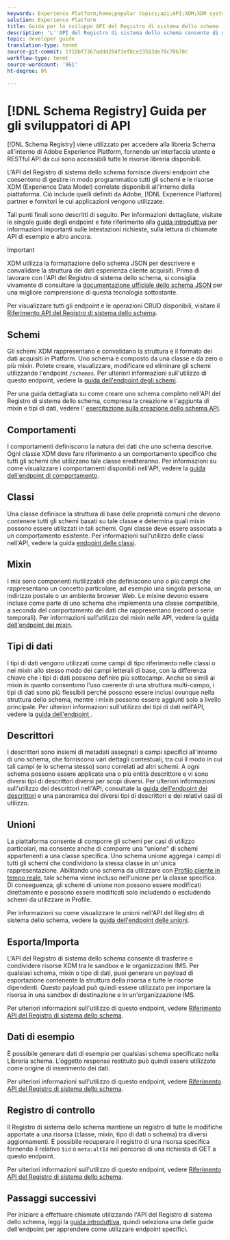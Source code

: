 ```yaml
---
keywords: Experience Platform;home;popular topics;api;API;XDM;XDM system;experience data model;Experience data model;Experience Data Model;data model;Data Model;schema registry;Schema Registry;
solution: Experience Platform
title: Guida per lo sviluppo API del Registro di sistema dello schema
description: 'L''API del Registro di sistema dello schema consente di gestire in modo programmatico tutti gli schemi e le relative risorse XDM disponibili all''interno  Experience Platform. '
topic: developer guide
translation-type: tm+mt
source-git-commit: 1f18bf7367addd204f3ef8ce23583de78c70b70c
workflow-type: tm+mt
source-wordcount: '961'
ht-degree: 0%

---
```



# [!DNL Schema Registry] Guida per gli sviluppatori di API

[!DNL Schema Registry] viene utilizzato per accedere alla libreria Schema all&#39;interno di Adobe Experience Platform, fornendo un&#39;interfaccia utente e RESTful API da cui sono accessibili tutte le risorse libreria disponibili.

L&#39;API del Registro di sistema dello schema fornisce diversi endpoint che consentono di gestire in modo programmatico tutti gli schemi e le risorse XDM (Experience Data Model) correlate disponibili all&#39;interno della piattaforma. Ciò include quelli definiti da  Adobe, [!DNL Experience Platform] partner e fornitori le cui applicazioni vengono utilizzate.

Tali punti finali sono descritti di seguito. Per informazioni dettagliate, visitate le singole guide degli endpoint e fate riferimento alla [guida introduttiva](./getting-started.md) per informazioni importanti sulle intestazioni richieste, sulla lettura di chiamate API di esempio e altro ancora.

>[!IMPORTANT]
>
>XDM utilizza la formattazione dello schema JSON per descrivere e convalidare la struttura dei dati esperienza cliente acquisiti. Prima di lavorare con l&#39;API del Registro di sistema dello schema, si consiglia vivamente di consultare la [documentazione ufficiale dello schema JSON](https://json-schema.org/) per una migliore comprensione di questa tecnologia sottostante.

Per visualizzare tutti gli endpoint e le operazioni CRUD disponibili, visitare il [Riferimento API del Registro di sistema dello schema](https://www.adobe.io/apis/experienceplatform/home/api-reference.html#!acpdr/swagger-specs/schema-registry.yaml).

## Schemi

Gli schemi XDM rappresentano e convalidano la struttura e il formato dei dati acquisiti in Platform. Uno schema è composto da una classe e da zero o più mixin. Potete creare, visualizzare, modificare ed eliminare gli schemi utilizzando l&#39;endpoint `/schemas`. Per ulteriori informazioni sull&#39;utilizzo di questo endpoint, vedere la [guida dell&#39;endpoint degli schemi](./schemas.md).

Per una guida dettagliata su come creare uno schema completo nell&#39;API del Registro di sistema dello schema, compresa la creazione e l&#39;aggiunta di mixin e tipi di dati, vedere l&#39; [esercitazione sulla creazione dello schema API](../tutorials/create-schema-api.md).

## Comportamenti

I comportamenti definiscono la natura dei dati che uno schema descrive. Ogni classe XDM deve fare riferimento a un comportamento specifico che tutti gli schemi che utilizzano tale classe erediteranno. Per informazioni su come visualizzare i comportamenti disponibili nell&#39;API, vedere la [guida dell&#39;endpoint di comportamento](./behaviors.md).

## Classi

Una classe definisce la struttura di base delle proprietà comuni che devono contenere tutti gli schemi basati su tale classe e determina quali mixin possono essere utilizzati in tali schemi. Ogni classe deve essere associata a un comportamento esistente. Per informazioni sull&#39;utilizzo delle classi nell&#39;API, vedere la guida [endpoint delle classi](./classes.md).

## Mixin

I mix sono componenti riutilizzabili che definiscono uno o più campi che rappresentano un concetto particolare, ad esempio una singola persona, un indirizzo postale o un ambiente browser Web. Le mixine devono essere incluse come parte di uno schema che implementa una classe compatibile, a seconda del comportamento dei dati che rappresentano (record o serie temporali). Per informazioni sull&#39;utilizzo dei mixin nelle API, vedere la [guida dell&#39;endpoint dei mixin](./mixins.md).

## Tipi di dati

I tipi di dati vengono utilizzati come campi di tipo riferimento nelle classi o nei mixin allo stesso modo dei campi letterali di base, con la differenza chiave che i tipi di dati possono definire più sottocampi. Anche se simili ai mixin in quanto consentono l&#39;uso coerente di una struttura multi-campo, i tipi di dati sono più flessibili perché possono essere inclusi ovunque nella struttura dello schema, mentre i mixin possono essere aggiunti solo a livello principale. Per ulteriori informazioni sull&#39;utilizzo dei tipi di dati nell&#39;API, vedere la [guida dell&#39;endpoint ](./data-types.md).

## Descrittori

I descrittori sono insiemi di metadati assegnati a campi specifici all&#39;interno di uno schema, che forniscono vari dettagli contestuali, tra cui il modo in cui tali campi (e lo schema stesso) sono correlati ad altri schemi. A ogni schema possono essere applicate una o più entità descrittore e vi sono diversi tipi di descrittori diversi per scopi diversi. Per ulteriori informazioni sull&#39;utilizzo dei descrittori nell&#39;API, consultate la [guida dell&#39;endpoint dei descrittori](./descriptors.md) e una panoramica dei diversi tipi di descrittori e dei relativi casi di utilizzo.

## Unioni

La piattaforma consente di comporre gli schemi per casi di utilizzo particolari, ma consente anche di comporre una &quot;unione&quot; di schemi appartenenti a una classe specifica. Uno schema unione aggrega i campi di tutti gli schemi che condividono la stessa classe in un&#39;unica rappresentazione. Abilitando uno schema da utilizzare con [Profilo cliente in tempo reale](../../profile/home.md), tale schema viene incluso nell&#39;unione per la classe specifica. Di conseguenza, gli schemi di unione non possono essere modificati direttamente e possono essere modificati solo includendo o escludendo schemi da utilizzare in Profile.

Per informazioni su come visualizzare le unioni nell&#39;API del Registro di sistema dello schema, vedere la [guida dell&#39;endpoint delle unioni](./unions.md).

## Esporta/Importa

L&#39;API del Registro di sistema dello schema consente di trasferire e condividere risorse XDM tra le sandbox e le organizzazioni IMS. Per qualsiasi schema, mixin o tipo di dati, puoi generare un payload di esportazione contenente la struttura della risorsa e tutte le risorse dipendenti. Questo payload può quindi essere utilizzato per importare la risorsa in una sandbox di destinazione e in un&#39;organizzazione IMS.

Per ulteriori informazioni sull&#39;utilizzo di questo endpoint, vedere [Riferimento API del Registro di sistema dello schema](https://www.adobe.io/apis/experienceplatform/home/api-reference.html#!acpdr/swagger-specs/schema-registry.yaml).

## Dati di esempio

È possibile generare dati di esempio per qualsiasi schema specificato nella Libreria schema. L&#39;oggetto response restituito può quindi essere utilizzato come origine di inserimento dei dati.

Per ulteriori informazioni sull&#39;utilizzo di questo endpoint, vedere [Riferimento API del Registro di sistema dello schema](https://www.adobe.io/apis/experienceplatform/home/api-reference.html#!acpdr/swagger-specs/schema-registry.yaml).

## Registro di controllo

Il Registro di sistema dello schema mantiene un registro di tutte le modifiche apportate a una risorsa (classe, mixin, tipo di dati o schema) tra diversi aggiornamenti. È possibile recuperare il registro di una risorsa specifica fornendo il relativo `$id` o `meta:altId` nel percorso di una richiesta di GET a questo endpoint.

Per ulteriori informazioni sull&#39;utilizzo di questo endpoint, vedere [Riferimento API del Registro di sistema dello schema](https://www.adobe.io/apis/experienceplatform/home/api-reference.html#!acpdr/swagger-specs/schema-registry.yaml).

## Passaggi successivi

Per iniziare a effettuare chiamate utilizzando l&#39;API del Registro di sistema dello schema, leggi la [guida introduttiva](./getting-started.md), quindi seleziona una delle guide dell&#39;endpoint per apprendere come utilizzare endpoint specifici.